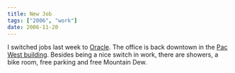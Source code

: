 ```yaml
---
title: New Job
tags: ["2006", "work"]
date: 2006-11-20
---
```

I switched jobs last week to <a href="http://www.oracle.com">Oracle</a>.  The office is back downtown in the <a href="http://en.wikipedia.org/wiki/PacWest_Center">Pac West building</a>.  Besides being a nice switch in work, there are showers, a bike room, free parking and free Mountain Dew.


<a href="http://www.flickr.com/photos/hippos-are-evil/298236820/"><img class="flickr" src="http://static.flickr.com/100/298236820_be0b824f71_m.jpg" alt="" /></a>
